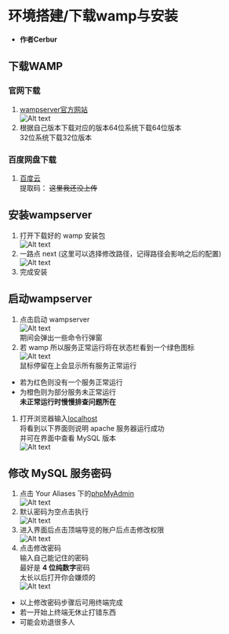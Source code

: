 # 环境搭建/下载wamp与安装
- **作者Cerbur**
## 下载WAMP
### 官网下载
1. [wampserver官方网站](http://www.wampserver.com/en/#download-wrapper)  
![Alt text](https://github.com/CerteKim/BNG/blob/master/mysql/img/wampdownload.png)   
1. 根据自己版本下载对应的版本64位系统下载64位版本  
32位系统下载32位版本  
### 百度网盘下载  
1. [百度云](www.baidu.com)  
提取码：
~~这里我还没上传~~
## 安装wampserver  
1. 打开下载好的 wamp 安装包  
![Alt text](https://github.com/CerteKim/BNG/blob/master/mysql/img/wampinstall.png)  
1. 一路点 next (这里可以选择修改路径，记得路径会影响之后的配置)  
![Alt text](https://github.com/CerteKim/BNG/blob/master/mysql/img/wampnext.png)  
1. 完成安装
## 启动wampserver
1. 点击启动 wampserver  
![Alt text](https://github.com/CerteKim/BNG/blob/master/mysql/img/wampclick.png)  
期间会弹出一些命令行弹窗  
1. 若 wamp 所以服务正常运行将在状态栏看到一个绿色图标    
![Alt text](https://github.com/CerteKim/BNG/blob/master/mysql/img/wamprun.png)   
鼠标停留在上会显示所有服务正常运行  
- 若为红色则没有一个服务正常运行  
- 为橙色则为部分服务未正常运行  
**未正常运行时慢慢排查问题所在**    
1. 打开浏览器输入[localhost](http://localhost/)  
将看到以下界面则说明 apache 服务器运行成功  
并可在界面中查看 MySQL 版本  
![Alt text](https://github.com/CerteKim/BNG/blob/master/mysql/img/wamplocalhost.png)   
## 修改 MySQL 服务密码   
1. 点击 Your Aliases 下的[phpMyAdmin](http://localhost/phpmyadmin/)  
![Alt text](https://github.com/CerteKim/BNG/blob/master/mysql/img/clickadmin.png)   
1. 默认密码为空点击执行  
![Alt text](https://github.com/CerteKim/BNG/blob/master/mysql/img/phpmyadminpage.png)   
1. 进入界面后点击顶端导览的账户后点击修改权限  
![Alt text](https://github.com/CerteKim/BNG/blob/master/mysql/img/roothomepage.png)   
1. 点击修改密码  
输入自己能记住的密码  
最好是 **4 位纯数字**密码  
太长以后打开你会嫌烦的  
![Alt text](https://github.com/CerteKim/BNG/blob/master/mysql/img/clickchange.png)   
- 以上修改密码步骤后可用终端完成
- 若一开始上终端无休止打错东西
- 可能会劝退很多人
